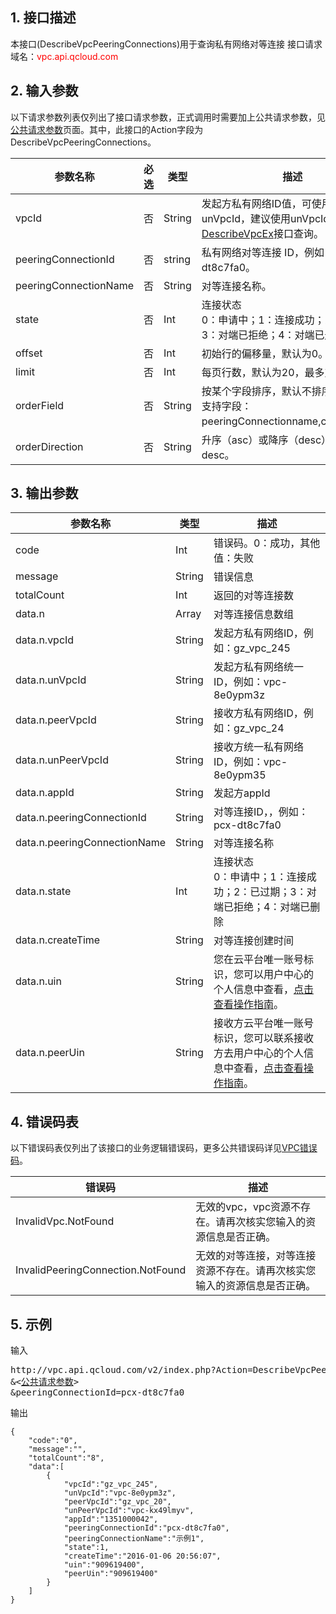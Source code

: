 ## 1. 接口描述

本接口(DescribeVpcPeeringConnections)用于查询私有网络对等连接
接口请求域名：<font style="color:red">vpc.api.qcloud.com</font>

## 2. 输入参数
以下请求参数列表仅列出了接口请求参数，正式调用时需要加上公共请求参数，见<a href="/doc/api/372/4153" title="公共请求参数">公共请求参数</a>页面。其中，此接口的Action字段为DescribeVpcPeeringConnections。

| 参数名称 | 必选  | 类型 | 描述 |
|---------|---------|---------|---------|
| vpcId | 否 | String | 发起方私有网络ID值，可使用vpcId或unVpcId，建议使用unVpcId。可通过<a href="http://tcecqpoc.fsphere.cn/doc/api/245/%E6%9F%A5%E8%AF%A2%E7%A7%81%E6%9C%89%E7%BD%91%E7%BB%9C%E5%88%97%E8%A1%A8" title="DescribeVpcEx">DescribeVpcEx</a>接口查询。|
| peeringConnectionId | 否 | string | 私有网络对等连接 ID，例如：pcx-dt8c7fa0。|
| peeringConnectionName | 否 | String | 对等连接名称。|
| state | 否 | Int | 连接状态<br>0：申请中；1：连接成功；2：已过期；3：对端已拒绝；4：对端已删除。|
| offset | 否 | Int | 初始行的偏移量，默认为0。|
| limit | 否 | Int | 每页行数，默认为20，最多支持50。|
| orderField | 否 | String | 按某个字段排序，默认不排序。<br>支持字段：peeringConnectionname,createTime。|
| orderDirection | 否 | String | 升序（asc）或降序（desc），默认：desc。|


## 3. 输出参数

| 参数名称 | 类型 | 描述 |
|---------|---------|---------|
| code | Int | 错误码。0：成功，其他值：失败|
| message | String | 错误信息|
| totalCount | Int | 返回的对等连接数 |
| data.n | Array | 对等连接信息数组 |
| data.n.vpcId | String | 发起方私有网络ID，例如：gz_vpc_245 | 
| data.n.unVpcId | String | 发起方私有网络统一ID，例如：vpc-8e0ypm3z| 
| data.n.peerVpcId | String | 接收方私有网络ID，例如：gz_vpc_24| 
| data.n.unPeerVpcId | String | 接收方统一私有网络ID，例如：vpc-8e0ypm35| 
| data.n.appId | String | 发起方appId | 
| data.n.peeringConnectionId | String | 对等连接ID，，例如：pcx-dt8c7fa0 | 
| data.n.peeringConnectionName | String | 对等连接名称 | 
| data.n.state | Int | 连接状态<br>0：申请中；1：连接成功；2：已过期；3：对端已拒绝；4：对端已删除| 
| data.n.createTime | String | 对等连接创建时间 | 
| data.n.uin | String | 您在云平台唯一账号标识，您可以用户中心的个人信息中查看，<a href="http://tcecqpoc.fsphere.cn/doc/product/215/5000#.E6.9F.A5.E7.9C.8B.E5.AF.B9.E7.AB.AF.E8.B4.A6.E5.8F.B7id">点击查看操作指南</a>。| 
| data.n.peerUin | String | 接收方云平台唯一账号标识，您可以联系接收方去用户中心的个人信息中查看，<a href="http://tcecqpoc.fsphere.cn/doc/product/215/5000#.E6.9F.A5.E7.9C.8B.E5.AF.B9.E7.AB.AF.E8.B4.A6.E5.8F.B7id">点击查看操作指南</a>。| 

 ## 4. 错误码表
以下错误码表仅列出了该接口的业务逻辑错误码，更多公共错误码详见<a href="http://tcecqpoc.fsphere.cn/doc/api/245/4924" title="VPC错误码">VPC错误码</a>。

| 错误码 | 描述 |
|---------|---------|
| InvalidVpc.NotFound | 无效的vpc，vpc资源不存在。请再次核实您输入的资源信息是否正确。 |
| InvalidPeeringConnection.NotFound | 无效的对等连接，对等连接资源不存在。请再次核实您输入的资源信息是否正确。 |

## 5. 示例
输入
<pre>
http://vpc.api.qcloud.com/v2/index.php?Action=DescribeVpcPeeringConnections
&<<a href="http://tcecqpoc.fsphere.cn/doc/api/229/6976">公共请求参数</a>>
&peeringConnectionId=pcx-dt8c7fa0
</pre>
输出
```
{
    "code":"0",
    "message":"",
    "totalCount":"8",
    "data":[
        {
            "vpcId":"gz_vpc_245",
            "unVpcId":"vpc-8e0ypm3z",
            "peerVpcId":"gz_vpc_20",
            "unPeerVpcId":"vpc-kx49lmyv",
            "appId":"1351000042",
            "peeringConnectionId":"pcx-dt8c7fa0",
            "peeringConnectionName":"示例1",
            "state":1,
            "createTime":"2016-01-06 20:56:07",
            "uin":"909619400",
            "peerUin":"909619400"
        }
    ]
}
```

